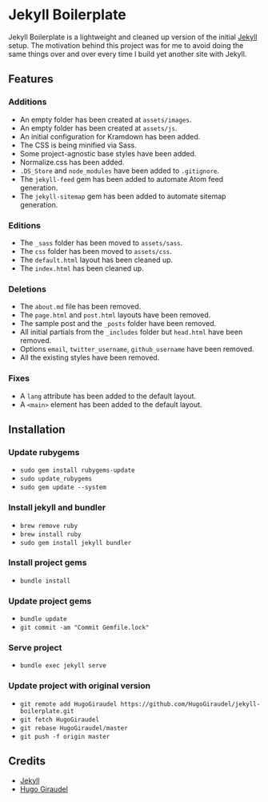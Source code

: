 # Jekyll Boilerplate

Jekyll Boilerplate is a lightweight and cleaned up version of the initial [Jekyll](https://jekyllrb.com/) setup. The motivation behind this project was for me to avoid doing the same things over and over every time I build yet another site with Jekyll.

## Features

### Additions

* An empty folder has been created at `assets/images`.
* An empty folder has been created at `assets/js`.
* An initial configuration for Kramdown has been added.
* The CSS is being minified via Sass.
* Some project-agnostic base styles have been added.
* Normalize.css has been added.
* `.DS_Store` and `node_modules` have been added to `.gitignore`.
* The `jekyll-feed` gem has been added to automate Atom feed generation.
* The `jekyll-sitemap` gem has been added to automate sitemap generation.

### Editions

* The `_sass` folder has been moved to `assets/sass`.
* The `css` folder has been moved to `assets/css`.
* The `default.html` layout has been cleaned up.
* The `index.html` has been cleaned up.

### Deletions

* The `about.md` file has been removed.
* The `page.html` and `post.html` layouts have been removed.
* The sample post and the `_posts` folder have been removed.
* All initial partials from the `_includes` folder but `head.html` have been removed.
* Options `email`, `twitter_username`, `github_username` have been removed.
* All the existing styles have been removed.

### Fixes

* A `lang` attribute has been added to the default layout.
* A `<main>` element has been added to the default layout.

## Installation

### Update rubygems

* `sudo gem install rubygems-update`
* `sudo update_rubygems`
* `sudo gem update --system`

### Install jekyll and bundler

* `brew remove ruby`
* `brew install ruby`
* `sudo gem install jekyll bundler`

### Install project gems

* `bundle install`

### Update project gems

* `bundle update`
* `git commit -am "Commit Gemfile.lock"`

### Serve project

* `bundle exec jekyll serve`

### Update project with original version

* `git remote add HugoGiraudel https://github.com/HugoGiraudel/jekyll-boilerplate.git`
* `git fetch HugoGiraudel`
* `git rebase HugoGiraudel/master`
* `git push -f origin master`

## Credits

* [Jekyll](https://jekyllrb.com/)
* [Hugo Giraudel](https://twitter.com/HugoGiraudel)
